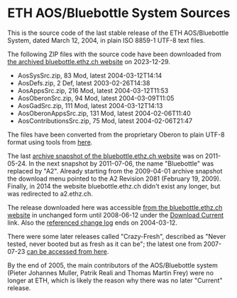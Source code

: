 # ETH AOS/Bluebottle System Sources

This is the source code of the last stable release of the ETH AOS/Bluebottle System, dated March 12, 2004, in plain ISO 8859-1 UTF-8 text files.

The following ZIP files with the source code have been downloaded from [the archived bluebottle.ethz.ch website](https://web.archive.org/web/20040802232503/http://bluebottle.ethz.ch/dllatest.html) on 2023-12-29.

- AosSysSrc.zip, 83 Mod, latest 2004-03-12T14:14
- AosDefs.zip, 2 Def, latest 2003-02-26T14:38
- AosAppsSrc.zip, 216 Mod, latest 2004-03-12T11:53
- AosOberonSrc.zip, 94 Mod, latest 2004-03-09T11:05
- AosGadSrc.zip, 111 Mod, latest 2004-03-12T14:13
- AosOberonAppsSrc.zip, 131 Mod, latest 2004-02-06T11:40
- AosContributionsSrc.zip, 75 Mod, latest 2004-02-06T21:47

The files have been converted from the proprietary Oberon to plain UTF-8 format using tools from [here](https://github.com/rochus-keller/Oberon).

The last [archive snapshot of the bluebottle.ethz.ch website](https://web.archive.org/web/20110524062849/http://bluebottle.ethz.ch/index.html) was on 2011-05-24. In the next snapshot by 2011-07-06, the name "Bluebottle" was replaced by "A2". Already starting from the 2009-04-01 archive snapshot the download menu pointed to the A2 Revision 2081 (February 19, 2009). Finally, in 2014 the website bluebottle.ethz.ch didn't exist any longer, but was redirected to a2.ethz.ch.

The release downloaded here was accessible [from the bluebottle.ethz.ch website](https://web.archive.org/web/20080612004107/http://bluebottle.ethz.ch:80/index.html) in unchanged form until 2008-06-12 under the [Download Current](https://web.archive.org/web/20071011122329/http://bluebottle.ethz.ch/dllatest.html) link. Also the [referenced change log](https://web.archive.org/web/20071011122329/http://bluebottle.ethz.ch/downloads/current/WebAos.html) ends on 2004-03-12.

There were some later releases called "Crazy-Fresh", described as "Never tested, never booted but as fresh as it can be"; the latest one from 2007-07-23 [can be accessed from here](https://web.archive.org/web/20071011134937/http://bluebottle.ethz.ch:80/dlcrazy.html). 

By the end of 2005, the main contributors of the AOS/Bluebottle system (Pieter Johannes Muller, Patrik Reali and Thomas Martin Frey) were no longer at ETH, which is likely the reason why there was no later "Current" release.




